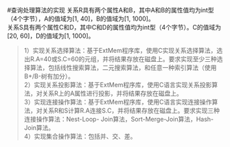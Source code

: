 #查询处理算法的实现
关系R具有两个属性A和B，其中A和B的属性值均为int型（4个字节），A的值域为[1, 40]，B的值域为[1, 1000]。<br>
关系S具有两个属性C和D，其中C和D的属性值均为int型（4个字节）。C的值域为[20, 60]，D的值域为[1, 1000]。<br>
>1）实现关系选择算法：基于ExtMem程序库，使用C实现关系选择算法，选出R.A=40或S.C=60的元组，并将结果存放在磁盘上。要求实现至少三种选择算法，包括线性搜索算法，二元搜索算法，和任意一种索引算法（使用B+/B-树有加分）。<br>
>2）实现关系投影算法：基于ExtMem程序库，使用C语言实现关系投影算法，对关系R上的A属性进行投影，并将结果存放在磁盘上。<br>
>3）实现连接操作算法：基于ExtMem程序库，使用C语言实现连接操作算法，对关系R和S计算R.A连接S.C，并将结果存放在磁盘上。要求实现三种连接操作算法：Nest-Loop- Join算法，Sort-Merge-Join算法，Hash-Join算法。<br>
>4）实现集合操作算法：包括并、交、差。<br>

